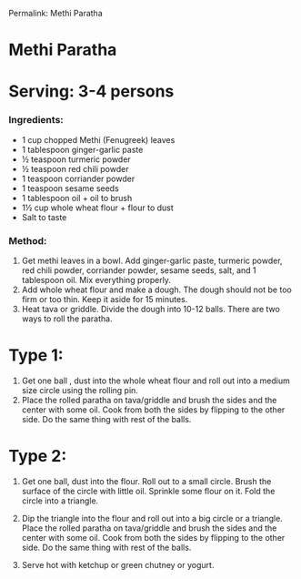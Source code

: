 Permalink: Methi Paratha

# Methi Paratha

# Serving: 3-4 persons

### Ingredients:
* 1 cup chopped Methi (Fenugreek) leaves
* 1 tablespoon ginger-garlic paste
* ½ teaspoon turmeric powder
* ½ teaspoon red chili powder
* 1 teaspoon corriander powder
* 1 teaspoon sesame seeds
* 1 tablespoon oil + oil to brush
* 1½ cup whole wheat flour + flour to dust
* Salt to taste

### Method: 
1. Get methi leaves in a bowl. Add ginger-garlic paste, turmeric powder, red chili powder, corriander powder, sesame seeds, salt, and 1 tablespoon oil. Mix everything properly.
2. Add whole wheat flour and make a dough. The dough should not be too firm or too thin. Keep it aside for 15 minutes. 
3. Heat tava or griddle. Divide the dough into 10-12 balls. There are two ways to roll the paratha.
# Type 1:
1. Get one ball , dust into the whole wheat flour and roll out into a medium size circle using the rolling pin. 
2. Place the rolled paratha on tava/griddle and brush the sides and the center with some oil. Cook from both the sides by flipping to the other side.  Do the same thing with rest of the balls.
# Type 2: 
1. Get one ball, dust into the flour. Roll out to a small circle. Brush the surface of the circle with little oil. Sprinkle some flour on it. Fold the circle into a triangle. 
2. Dip the triangle into the flour and roll out into a big circle or a triangle. Place the rolled paratha on tava/griddle and brush the sides and the center with some oil. Cook from both the sides by flipping to the other side.  Do the same thing with rest of the balls.

8. Serve hot with ketchup or green chutney or yogurt.   
